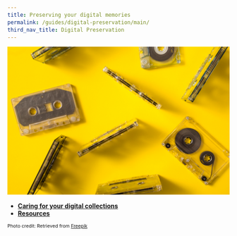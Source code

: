 ```yaml
---
title: Preserving your digital memories
permalink: /guides/digital-preservation/main/
third_nav_title: Digital Preservation
---
```


<img src="/images/digital-preservation/landing-page-banner.jpg" alt="digital preservation landing page banner" style="width:800px;" />


* [**Caring for your digital collections**](/guides/digital-preservation/main/caring-digital)
* [**Resources**](/guides/digital-preservation/main/resources)


<p style="font-size:8pt;">Photo credit: Retrieved from <a href="https://www.freepik.com/free-photo/overhead-view-transparent-audio-cassette-tapes-colored-background_2993486.htm" target="_blank">Freepik</a></p>